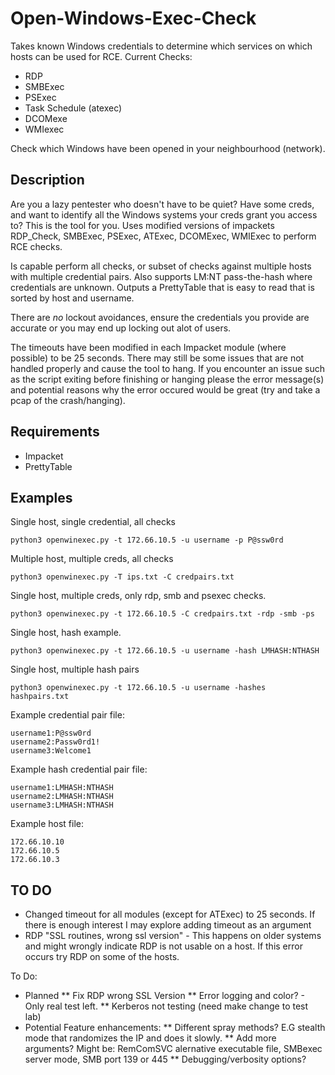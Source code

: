# Open-Windows-Exec-Check
Takes known Windows credentials to determine which services on which hosts can be used for RCE. 
Current Checks: 
* RDP
* SMBExec
* PSExec
* Task Schedule (atexec)
* DCOMexe
* WMIexec


Check which Windows have been opened in your neighbourhood (network).


## Description

Are you a lazy pentester who doesn't have to be quiet? Have some creds, and want to identify all the Windows systems your creds grant you access to? This is the tool for you.  Uses modified versions of impackets RDP_Check, SMBExec, PSExec, ATExec, DCOMExec, WMIExec to perform RCE checks.

Is capable perform all checks, or subset of checks against multiple hosts with multiple credential pairs. Also supports LM:NT pass-the-hash where credentials are unknown. Outputs a PrettyTable that is easy to read that is sorted by host and username.

There are *no* lockout avoidances, ensure the credentials you provide are accurate or you may end up locking out alot of users.

The timeouts have been modified in each Impacket module (where possible) to be 25 seconds. There may still be some issues that are not handled properly and cause the tool to hang. If you encounter an issue such as the script exiting before finishing or hanging please the error message(s) and potential reasons why the error occured would be great (try and take a pcap of the crash/hanging).

## Requirements
* Impacket
* PrettyTable


## Examples

Single host, single credential, all checks

`python3 openwinexec.py -t 172.66.10.5 -u username -p P@ssw0rd`


Multiple host, multiple creds, all checks

`python3 openwinexec.py -T ips.txt -C credpairs.txt`

Single host, multiple creds, only rdp, smb and psexec checks.

`python3 openwinexec.py -t 172.66.10.5 -C credpairs.txt -rdp -smb -ps`

Single host, hash example.

`python3 openwinexec.py -t 172.66.10.5 -u username -hash LMHASH:NTHASH`

Single host, multiple hash pairs

`python3 openwinexec.py -t 172.66.10.5 -u username -hashes hashpairs.txt`


Example credential pair file:

```
username1:P@ssw0rd
username2:Passw0rd1!
username3:Welcome1
```

Example hash credential pair file:

```
username1:LMHASH:NTHASH
username2:LMHASH:NTHASH
username3:LMHASH:NTHASH
```

Example host file:

```
172.66.10.10
172.66.10.5
172.66.10.3
```



## TO DO

* Changed timeout for all modules (except for ATExec) to 25 seconds. If there is enough interest I may explore adding timeout as an argument
* RDP "SSL routines, wrong ssl version" - This happens on older systems and might wrongly indicate RDP is not usable on a host. If this error occurs try RDP on some of the hosts.

To Do:
* Planned
** Fix RDP wrong SSL Version
** Error logging and color? - Only real test left.
** Kerberos not testing (need make change to test lab)
* Potential Feature enhancements:
** Different spray methods? E.G stealth mode that randomizes the IP and does it slowly.
** Add more arguments? Might be: RemComSVC alernative executable file, SMBexec server mode, SMB port 139 or 445
** Debugging/verbosity options?


